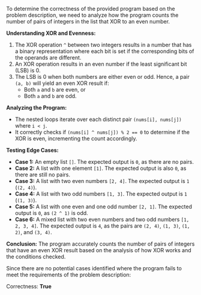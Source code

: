 To determine the correctness of the provided program based on the problem description, we need to analyze how the program counts the number of pairs of integers in the list that XOR to an even number.

**Understanding XOR and Evenness:**
1. The XOR operation `^` between two integers results in a number that has a binary representation where each bit is set if the corresponding bits of the operands are different.
2. An XOR operation results in an even number if the least significant bit (LSB) is 0.
3. The LSB is 0 when both numbers are either even or odd. Hence, a pair `(a, b)` will yield an even XOR result if:
   - Both `a` and `b` are even, or
   - Both `a` and `b` are odd.

**Analyzing the Program:**
- The nested loops iterate over each distinct pair `(nums[i], nums[j])` where `i < j`.
- It correctly checks if `(nums[i] ^ nums[j]) % 2 == 0` to determine if the XOR is even, incrementing the count accordingly.

**Testing Edge Cases:**
- **Case 1:** An empty list `[]`. The expected output is `0`, as there are no pairs.
- **Case 2:** A list with one element `[1]`. The expected output is also `0`, as there are still no pairs.
- **Case 3:** A list with two even numbers `[2, 4]`. The expected output is `1` (`(2, 4)`).
- **Case 4:** A list with two odd numbers `[1, 3]`. The expected output is `1` (`(1, 3)`).
- **Case 5:** A list with one even and one odd number `[2, 1]`. The expected output is `0`, as `(2 ^ 1)` is odd.
- **Case 6:** A mixed list with two even numbers and two odd numbers `[1, 2, 3, 4]`. The expected output is `4`, as the pairs are `(2, 4)`, `(1, 3)`, `(1, 2)`, and `(3, 4)`.

**Conclusion:**
The program accurately counts the number of pairs of integers that have an even XOR result based on the analysis of how XOR works and the conditions checked.

Since there are no potential cases identified where the program fails to meet the requirements of the problem description:

Correctness: **True**